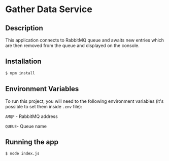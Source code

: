 # Gather Data Service

## Description

This application connects to RabbitMQ queue and awaits new entries which are then removed from the queue and displayed on the console.

## Installation

```bash
$ npm install
```

## Environment Variables

To run this project, you will need to the following environment variables (it's possible to set them inside `.env` file):

`AMQP` - RabbitMQ address

`QUEUE`- Queue name

## Running the app

```bash
$ node index.js
```